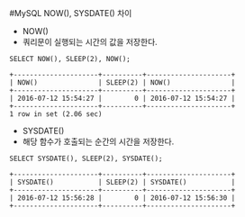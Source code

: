 #MySQL NOW(), SYSDATE() 차이

- NOW()
 - 쿼리문이 실행되는 시간의 값을 저장한다.
````
SELECT NOW(), SLEEP(2), NOW();
````
````
+---------------------+----------+---------------------+
| NOW()               | SLEEP(2) | NOW()               |
+---------------------+----------+---------------------+
| 2016-07-12 15:54:27 |        0 | 2016-07-12 15:54:27 |
+---------------------+----------+---------------------+
1 row in set (2.06 sec)
```` 
- SYSDATE()
 - 해당 함수가 호출되는 순간의 시간을 저장한다.
````
SELECT SYSDATE(), SLEEP(2), SYSDATE();
````
````
+---------------------+----------+---------------------+
| SYSDATE()           | SLEEP(2) | SYSDATE()           |
+---------------------+----------+---------------------+
| 2016-07-12 15:56:28 |        0 | 2016-07-12 15:56:30 |
+---------------------+----------+---------------------+
````
